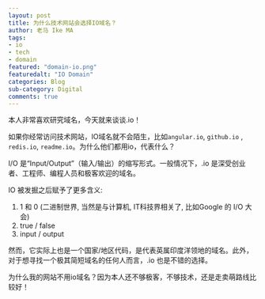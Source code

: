 ```yaml
---
layout: post
title: 为什么技术网站会选择IO域名？
author: 老马 Ike MA
tags: 
- io
- tech
- domain
featured: "domain-io.png"
featuredalt: "IO Domain"
categories: Blog
sub-category: Digital
comments: true
---
```


本人非常喜欢研究域名，今天就来谈谈.io！

如果你经常访问技术网站，IO域名就不会陌生，比如``angular.io``, ``github.io`` , ``redis.io``, ``readme.io``。为什么他们都用io，代表什么？

I/O 是“Input/Output”（输入/输出）的缩写形式。一般情况下，.io 是深受创业者、工程师、编程人员和极客欢迎的域名。

IO 被发掘之后赋予了更多含义:
1. 1 和 0 (二进制世界, 当然是与计算机, IT科技界相关了, 比如Google 的 I/O 大会)
2. true / false
3. input / output

然而，它实际上也是一个国家/地区代码，是代表英属印度洋领地的域名。此外，对于想寻找一个极其简短域名的任何人而言，.io 也是不错的选择。

为什么我的网站不用io域名？因为本人还不够极客，不够技术，还是走卖萌路线比较好！ 